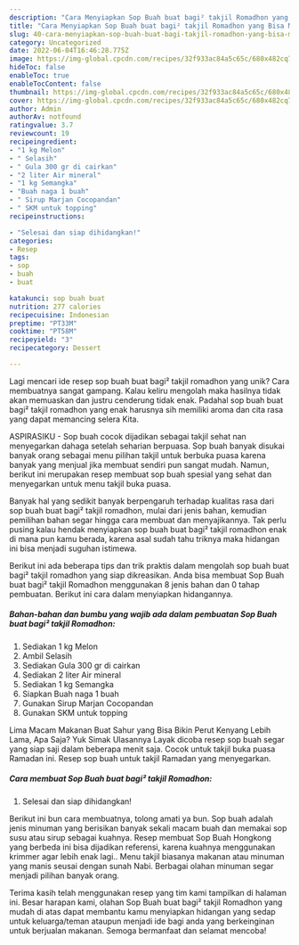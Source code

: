 ```yaml
---
description: "Cara Menyiapkan Sop Buah buat bagi² takjil Romadhon yang Bisa Manjain Lidah"
title: "Cara Menyiapkan Sop Buah buat bagi² takjil Romadhon yang Bisa Manjain Lidah"
slug: 40-cara-menyiapkan-sop-buah-buat-bagi-takjil-romadhon-yang-bisa-manjain-lidah
category: Uncategorized
date: 2022-06-04T16:46:28.775Z
image: https://img-global.cpcdn.com/recipes/32f933ac84a5c65c/680x482cq70/sop-buah-buat-bagi-takjil-romadhon-foto-resep-utama.jpg
hideToc: false
enableToc: true
enableTocContent: false
thumbnail: https://img-global.cpcdn.com/recipes/32f933ac84a5c65c/680x482cq70/sop-buah-buat-bagi-takjil-romadhon-foto-resep-utama.jpg
cover: https://img-global.cpcdn.com/recipes/32f933ac84a5c65c/680x482cq70/sop-buah-buat-bagi-takjil-romadhon-foto-resep-utama.jpg
author: Admin
authorAv: notfound
ratingvalue: 3.7
reviewcount: 19
recipeingredient:
- "1 kg Melon"
- " Selasih"
- " Gula 300 gr di cairkan"
- "2 liter Air mineral"
- "1 kg Semangka"
- "Buah naga 1 buah"
- " Sirup Marjan Cocopandan"
- " SKM untuk topping"
recipeinstructions:

- "Selesai dan siap dihidangkan!"
categories:
- Resep
tags:
- sop
- buah
- buat

katakunci: sop buah buat 
nutrition: 277 calories
recipecuisine: Indonesian
preptime: "PT33M"
cooktime: "PT58M"
recipeyield: "3"
recipecategory: Dessert

---
```





Lagi mencari ide resep sop buah buat bagi² takjil romadhon yang unik? Cara membuatnya sangat gampang. Kalau keliru mengolah maka hasilnya tidak akan memuaskan dan justru cenderung tidak enak. Padahal sop buah buat bagi² takjil romadhon yang enak harusnya sih memiliki aroma dan cita rasa yang dapat memancing selera Kita.





ASPIRASIKU - Sop buah cocok dijadikan sebagai takjil sehat nan menyegarkan dahaga setelah seharian berpuasa. Sop buah banyak disukai banyak orang sebagai menu pilihan takjil untuk berbuka puasa karena banyak yang menjual jika membuat sendiri pun sangat mudah. Namun, berikut ini merupakan resep membuat sop buah spesial yang sehat dan menyegarkan untuk menu takjil buka puasa.

Banyak hal yang sedikit banyak berpengaruh terhadap kualitas rasa dari sop buah buat bagi² takjil romadhon, mulai dari jenis bahan, kemudian pemilihan bahan segar hingga cara membuat dan menyajikannya. Tak perlu pusing kalau hendak menyiapkan sop buah buat bagi² takjil romadhon enak di mana pun kamu berada, karena asal sudah tahu triknya maka hidangan ini bisa menjadi suguhan istimewa.






Berikut ini ada beberapa tips dan trik praktis dalam mengolah sop buah buat bagi² takjil romadhon yang siap dikreasikan. Anda bisa membuat Sop Buah buat bagi² takjil Romadhon menggunakan 8 jenis bahan dan 0 tahap pembuatan. Berikut ini cara dalam menyiapkan hidangannya.

<!--inarticleads1-->

##### Bahan-bahan dan bumbu yang wajib ada dalam pembuatan Sop Buah buat bagi² takjil Romadhon:

1. Sediakan 1 kg Melon
1. Ambil  Selasih
1. Sediakan  Gula 300 gr di cairkan
1. Sediakan 2 liter Air mineral
1. Sediakan 1 kg Semangka
1. Siapkan Buah naga 1 buah
1. Gunakan  Sirup Marjan Cocopandan
1. Gunakan  SKM untuk topping


Lima Macam Makanan Buat Sahur yang Bisa Bikin Perut Kenyang Lebih Lama, Apa Saja? Yuk Simak Ulasannya Layak dicoba resep sop buah segar yang siap saji dalam beberapa menit saja. Cocok untuk takjil buka puasa Ramadan ini. Resep sop buah untuk takjil Ramadan yang menyegarkan. 

<!--inarticleads2-->

##### Cara membuat Sop Buah buat bagi² takjil Romadhon:


1. Selesai dan siap dihidangkan!

Berikut ini bun cara membuatnya, tolong amati ya bun. Sop buah adalah jenis minuman yang berisikan banyak sekali macam buah dan memakai sop susu atau sirup sebagai kuahnya. Resep membuat Sop Buah Hongkong yang berbeda ini bisa dijadikan referensi, karena kuahnya menggunakan krimmer agar lebih enak lagi.\. Menu takjil biasanya makanan atau minuman yang manis seusai dengan sunah Nabi. Berbagai olahan minuman segar menjadi pilihan banyak orang. 

Terima kasih telah menggunakan resep yang tim kami tampilkan di halaman ini. Besar harapan kami, olahan Sop Buah buat bagi² takjil Romadhon yang mudah di atas dapat membantu kamu menyiapkan hidangan yang sedap untuk keluarga/teman ataupun menjadi ide bagi anda yang berkeinginan untuk berjualan makanan. Semoga bermanfaat dan selamat mencoba!
